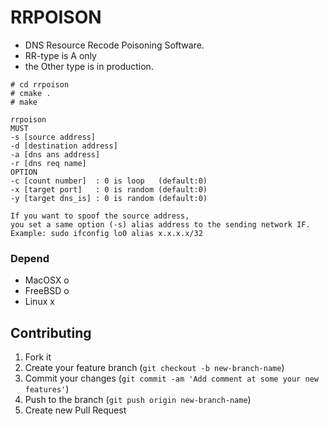 RRPOISON
========
 * DNS Resource Recode Poisoning Software.
 * RR-type is A only
 * the Other type is in production.

```
# cd rrpoison
# cmake .
# make
```

```
rrpoison
MUST
-s [source address]
-d [destination address]
-a [dns ans address]
-r [dns req name]
OPTION
-c [count number]  : 0 is loop   (default:0)
-x [target port]   : 0 is random (default:0)
-y [target dns_is] : 0 is random (default:0)

If you want to spoof the source address,
you set a same option (-s) alias address to the sending network IF.
Example: sudo ifconfig lo0 alias x.x.x.x/32

```

### Depend
 - MacOSX  o
 - FreeBSD o
 - Linux   x

## Contributing
1. Fork it
2. Create your feature branch (`git checkout -b new-branch-name`)
3. Commit your changes (`git commit -am 'Add comment at some your new features'`)
4. Push to the branch (`git push origin new-branch-name`)
5. Create new Pull Request


